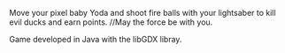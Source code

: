Move your pixel baby Yoda and shoot fire balls with your lightsaber to kill evil ducks and earn points.
//May the force be with you.

Game developed in Java with the libGDX libray.

